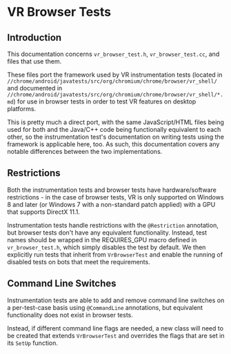 # VR Browser Tests

## Introduction

This documentation concerns `vr_browser_test.h`, `vr_browser_test.cc`, and files
that use them.

These files port the framework used by VR instrumentation tests (located in
`//chrome/android/javatests/src/org/chromium/chrome/browser/vr_shell/` and
documented in
`//chrome/android/javatests/src/org/chromium/chrome/browser/vr_shell/*.md`) for
use in browser tests in order to test VR features on desktop platforms.

This is pretty much a direct port, with the same JavaScript/HTML files being
used for both and the Java/C++ code being functionally equivalent to each other,
so the instrumentation test's documentation on writing tests using the framework
is applicable here, too. As such, this documentation covers any notable
differences between the two implementations.

## Restrictions

Both the instrumentation tests and browser tests have hardware/software
restrictions - in the case of browser tests, VR is only supported on Windows 8
and later (or Windows 7 with a non-standard patch applied) with a GPU that
supports DirectX 11.1.

Instrumentation tests handle restrictions with the `@Restriction` annotation,
but browser tests don't have any equivalent functionality. Instead, test names
should be wrapped in the REQUIRES_GPU macro defined in `vr_browser_test.h`,
which simply disables the test by default. We then explicitly run tests that
inherit from `VrBrowserTest` and enable the running of disabled tests on bots
that meet the requirements.

## Command Line Switches

Instrumentation tests are able to add and remove command line switches on a
per-test-case basis using `@CommandLine` annotations, but equivalent
functionality does not exist in browser tests.

Instead, if different command line flags are needed, a new class will need to
be created that extends `VrBrowserTest` and overrides the flags that are set
in its `SetUp` function.